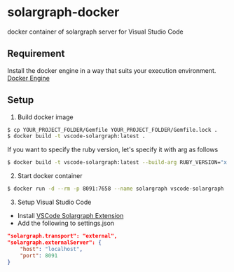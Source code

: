# solargraph-docker

docker container of solargraph server for Visual Studio Code

## Requirement

Install the docker engine in a way that suits your execution environment.
[Docker Engine](https://hub.docker.com/search/?offering=community&type=edition)

## Setup

1. Build docker image

```bash
$ cp YOUR_PROJECT_FOLDER/Gemfile YOUR_PROJECT_FOLDER/Gemfile.lock .
$ docker build -t vscode-solargraph:latest .
```

If you want to specify the ruby version, let's specify it with arg as follows

```bash
$ docker build -t vscode-solargraph:latest --build-arg RUBY_VERSION="x.x.x" .
```

2. Start docker container

```bash
$ docker run -d --rm -p 8091:7658 --name solargraph vscode-solargraph
```

3. Setup Visual Studio Code

- Install [VSCode Solargraph Extension](https://marketplace.visualstudio.com/items?itemName=castwide.solargraph)
- Add the following to settings.json

```json
"solargraph.transport": "external",
"solargraph.externalServer": {
    "host": "localhost",
    "port": 8091
}
```
